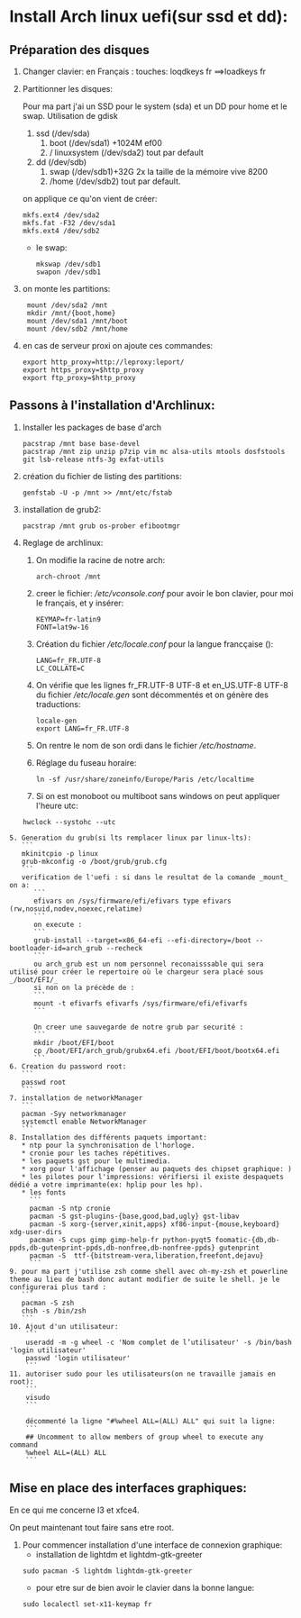 # Install Arch linux uefi(sur ssd et dd):

   ## Préparation des disques

1. Changer clavier: en Français : touches: loqdkeys fr  ==>loadkeys fr
2. Partitionner les disques:

    Pour ma part j'ai un SSD pour le system (sda) et un DD pour home et le swap.
    Utilisation de gdisk
   1. ssd (/dev/sda) 
      1. boot (/dev/sda1) +1024M ef00
      2. / linuxsystem (/dev/sda2) tout par default
   2. dd (/dev/sdb)
      1. swap (/dev/sdb1)+32G 2x la taille de la mémoire vive 8200
      2. /home (/dev/sdb2) tout par default.

    on applique ce qu'on vient de créer:
    ```
    mkfs.ext4 /dev/sda2
    mkfs.fat -F32 /dev/sda1
    mkfs.ext4 /dev/sdb2
    ```
    * le swap:
       ```
       mkswap /dev/sdb1
       swapon /dev/sdb1
       ```

3. on monte les partitions:
   ```
    mount /dev/sda2 /mnt
    mkdir /mnt/{boot,home}
    mount /dev/sda1 /mnt/boot
    mount /dev/sdb2 /mnt/home
   ```
4. en cas de serveur proxi on ajoute ces commandes:
   ```
   export http_proxy=http://leproxy:leport/
   export https_proxy=$http_proxy
   export ftp_proxy=$http_proxy
   ```

## Passons à l'installation d'Archlinux:
  
   1. Installer les packages de base d'arch
      ```
      pacstrap /mnt base base-devel
      pacstrap /mnt zip unzip p7zip vim mc alsa-utils mtools dosfstools git lsb-release ntfs-3g exfat-utils
      ```
   2. création du fichier de listing des partitions:
      ```
      genfstab -U -p /mnt >> /mnt/etc/fstab
      ```
   3. installation de grub2:
      ```
      pacstrap /mnt grub os-prober efibootmgr
      ```

   4. Reglage de archlinux:
      1. On modifie la racine de  notre arch:
         ```
         arch-chroot /mnt
         ```
      2. creer le fichier: _/etc/vconsole.conf_ pour avoir le bon clavier, pour moi le français, et y insérer:
         ```
         KEYMAP=fr-latin9
         FONT=lat9w-16
         ```
      3. Création du fichier _/etc/locale.conf_ pour la langue francçaise ():
         ```
         LANG=fr_FR.UTF-8
         LC_COLLATE=C
         ```
      4. On vérifie que les lignes fr_FR.UTF-8 UTF-8 et en_US.UTF-8 UTF-8 du fichier _/etc/locale.gen_ sont décommentés et on génère des traductions:
         ```
         locale-gen
         export LANG=fr_FR.UTF-8
         ```
      5. On rentre le nom de son ordi dans le fichier _/etc/hostname_.
      6. Réglage du fuseau horaire:
         ```
         ln -sf /usr/share/zoneinfo/Europe/Paris /etc/localtime
         ```

      7. Si on est monoboot ou multiboot sans windows on peut appliquer l'heure utc:
      ```
      hwclock --systohc --utc
      ```
    5. Generation du grub(si lts remplacer linux par linux-lts):
       ```
       mkinitcpio -p linux
       grub-mkconfig -o /boot/grub/grub.cfg
       ```
       verification de l'uefi : si dans le resultat de la comande _mount_ on a:
          ```
          efivars on /sys/firmware/efi/efivars type efivars (rw,nosuid,nodev,noexec,relatime)
          ```
          on execute :
          ```
          grub-install --target=x86_64-efi --efi-directory=/boot --bootloader-id=arch_grub --recheck
          ```
          ou arch_grub est un nom personnel reconaisssable qui sera utilisé pour créer le repertoire où le chargeur sera placé sous _/boot/EFI/_
          si non on la précède de :
          ```
          mount -t efivarfs efivarfs /sys/firmware/efi/efivarfs
          ```

          On creer une sauvegarde de notre grub par securité :
          ```
          mkdir /boot/EFI/boot
          cp /boot/EFI/arch_grub/grubx64.efi /boot/EFI/boot/bootx64.efi
          ```
    6. Creation du password root:
       ```
       passwd root
       ```
    7. installation de networkManager
       ```
       pacman -Syy networkmanager
       systemctl enable NetworkManager
       ```
    8. Installation des différents paquets important:
       * ntp pour la synchronisation de l'horloge.
       * cronie pour les taches répétitives.
       * les paquets gst pour le multimedia.
       * xorg pour l'affichage (penser au paquets des chipset graphique: )
       * les pilotes pour l'impressions: vérifiersi il existe despaquets dédié a votre imprimante(ex: hplip pour les hp).
       * les fonts
         ```
         pacman -S ntp cronie
         pacman -S gst-plugins-{base,good,bad,ugly} gst-libav
         pacman -S xorg-{server,xinit,apps} xf86-input-{mouse,keyboard} xdg-user-dirs
         pacman -S cups gimp gimp-help-fr python-pyqt5 foomatic-{db,db-ppds,db-gutenprint-ppds,db-nonfree,db-nonfree-ppds} gutenprint
         pacman -S  ttf-{bitstream-vera,liberation,freefont,dejavu}
         ```
    9. pour ma part j'utilise zsh comme shell avec oh-my-zsh et powerline theme au lieu de bash donc autant modifier de suite le shell. je le configurerai plus tard :
       ```
       pacman -S zsh
       chsh -s /bin/zsh
       ```
    10. Ajout d'un utilisateur:
        ```
        useradd -m -g wheel -c 'Nom complet de l’utilisateur' -s /bin/bash 'login utilisateur'
        passwd 'login utilisateur'
        ```
    11. autoriser sudo pour les utilisateurs(on ne travaille jamais en root):
        ```
        visudo
        ```

        décommenté la ligne "#%wheel ALL=(ALL) ALL" qui suit la ligne:
        ```
        ## Uncomment to allow members of group wheel to execute any command
        %wheel ALL=(ALL) ALL
        ```
## Mise en place des interfaces graphiques:
En ce qui me concerne I3 et xfce4.

On peut maintenant tout faire sans etre root.

 1. Pour commencer installation d'une interface de connexion graphique:
    * installation de lightdm et lightdm-gtk-greeter
    ```
    sudo pacman -S lightdm lightdm-gtk-greeter
    ```
    * pour etre sur de bien avoir le clavier dans la bonne langue:
    ```
    sudo localectl set-x11-keymap fr
    ```